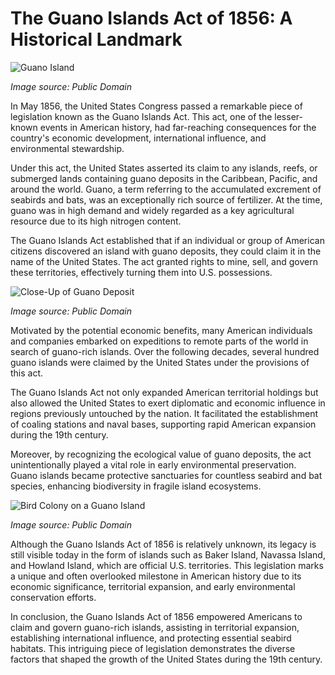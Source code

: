 # The Guano Islands Act of 1856: A Historical Landmark

![Guano Island](/img/1697735492594.png)

*Image source: Public Domain*

In May 1856, the United States Congress passed a remarkable piece of legislation known as the Guano Islands Act. This act, one of the lesser-known events in American history, had far-reaching consequences for the country's economic development, international influence, and environmental stewardship.

Under this act, the United States asserted its claim to any islands, reefs, or submerged lands containing guano deposits in the Caribbean, Pacific, and around the world. Guano, a term referring to the accumulated excrement of seabirds and bats, was an exceptionally rich source of fertilizer. At the time, guano was in high demand and widely regarded as a key agricultural resource due to its high nitrogen content.

The Guano Islands Act established that if an individual or group of American citizens discovered an island with guano deposits, they could claim it in the name of the United States. The act granted rights to mine, sell, and govern these territories, effectively turning them into U.S. possessions.

![Close-Up of Guano Deposit](/img/1697735500139.png)

*Image source: Public Domain*

Motivated by the potential economic benefits, many American individuals and companies embarked on expeditions to remote parts of the world in search of guano-rich islands. Over the following decades, several hundred guano islands were claimed by the United States under the provisions of this act.

The Guano Islands Act not only expanded American territorial holdings but also allowed the United States to exert diplomatic and economic influence in regions previously untouched by the nation. It facilitated the establishment of coaling stations and naval bases, supporting rapid American expansion during the 19th century.

Moreover, by recognizing the ecological value of guano deposits, the act unintentionally played a vital role in early environmental preservation. Guano islands became protective sanctuaries for countless seabird and bat species, enhancing biodiversity in fragile island ecosystems.

![Bird Colony on a Guano Island](/img/1697735507242.png)

*Image source: Public Domain*

Although the Guano Islands Act of 1856 is relatively unknown, its legacy is still visible today in the form of islands such as Baker Island, Navassa Island, and Howland Island, which are official U.S. territories. This legislation marks a unique and often overlooked milestone in American history due to its economic significance, territorial expansion, and early environmental conservation efforts.

In conclusion, the Guano Islands Act of 1856 empowered Americans to claim and govern guano-rich islands, assisting in territorial expansion, establishing international influence, and protecting essential seabird habitats. This intriguing piece of legislation demonstrates the diverse factors that shaped the growth of the United States during the 19th century.